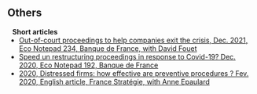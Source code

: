 ## Others

<h4 style="margin:0 10px 0;">Short articles</h4>

<ul style="margin:0 0 5px;">
  <li><a href="https://www.banque-france.fr/en/publications-and-statistics/publications/out-court-proceedings-help-companies-exit-crisis"><autocolor>Out-of-court proceedings to help companies exit the crisis, Dec. 2021, Eco Notepad 234, Banque de France, with David Fouet</autocolor></a></li>
  <li><a href="https://www.banque-france.fr/en/publications-and-statistics/publications/speed-restructuring-proceedings-response-covid-19"><autocolor> Speed un restructuring proceedings in response to Covid-19? Dec. 2020, Eco Notepad 192, Banque de France </autocolor></a></li>
  <li><a href="https://www.strategie.gouv.fr/english-articles/distressed-firms-how-effective-are-preventive-procedures#:~:text=The%20numbers%20speak%20for%20themselves,explanations%20for%20this%2035%25%20difference."><autocolor>2020, Distressed firms: how effective are preventive procedures ? Fev. 2020, English article, France Stratégie, with Anne Epaulard</autocolor></a></li>
</ul>
